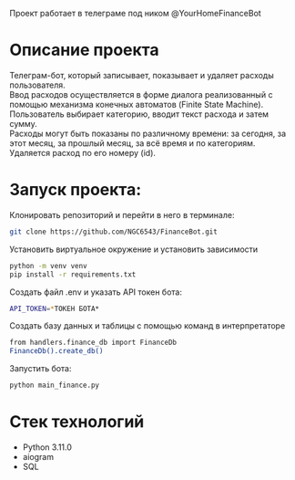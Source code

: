 Проект работает в телеграме под ником @YourHomeFinanceBot

# Описание проекта
Телеграм-бот, который записывает, показывает и удаляет расходы пользователя.   
Ввод расходов осуществляется в форме диалога реализованный с помощью механизма конечных автоматов (Finite State Machine).  
Пользователь выбирает категорию, вводит текст расхода и затем сумму.  
Расходы могут быть показаны по различному времени: за сегодня, за этот месяц, за прошлый месяц, за всё время и по категориям.  
Удаляется расход по его номеру (id).

# Запуск проекта:
Клонировать репозиторий и перейти в него в терминале:
```bash 
git clone https://github.com/NGC6543/FinanceBot.git
```

Установить виртуальное окружение и установить зависимости
```bash
python -m venv venv
pip install -r requirements.txt
```

Создать файл .env и указать API токен бота:
```bash
API_TOKEN=*ТОКЕН БОТА*
```


Создать базу данных и таблицы с помощью команд в интерпретаторе
```bash
from handlers.finance_db import FinanceDb
FinanceDb().create_db()
```

Запустить бота:
```bash
python main_finance.py
```

# Стек технологий

- Python 3.11.0
- aiogram
- SQL

